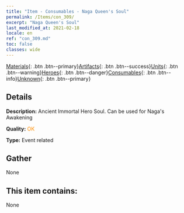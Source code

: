 ```yaml
---
title: "Item - Consumables - Naga Queen's Soul"
permalink: /Items/con_309/
excerpt: "Naga Queen's Soul"
last_modified_at: 2021-02-18
locale: en
ref: "con_309.md"
toc: false
classes: wide
---
```

 [Materials](/Items/){: .btn .btn--primary}[Artifacts](/Items/Artifacts/){: .btn .btn--success}[Units](/Items/Units/){: .btn .btn--warning}[Heroes](/Items/Heroes/){: .btn .btn--danger}[Consumables](/Items/Consumables/){: .btn .btn--info}[Unknown](/Items/Unknown/){: .btn .btn--primary}

## Details
 **Description:** Ancient Immortal Hero Soul. Can be used for Naga's Awakening

 **Quality:** <span style="color: #FF8C00">OK</span>

 **Type:** Event related

## Gather

  None

## This item contains:

  None

